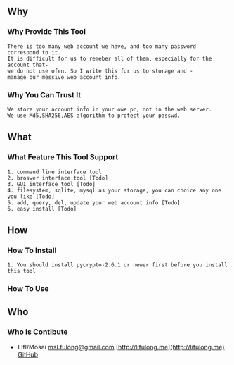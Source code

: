 
## Why

### Why Provide This Tool

	There is too many web account we have, and too many password correspond to it.
	It is difficult for us to remeber all of them, especially for the account that-
	we do not use ofen. So I write this for us to storage and -
	manage our messive web account info.

### Why You Can Trust It

	We store your account info in your owe pc, not in the web server.
	We use Md5,SHA256,AES algorithm to protect your passwd.

## What

### What Feature This Tool Support

	1. command line interface tool
	2. broswer interface tool [Todo]
	3. GUI interface tool [Todo]
	4. filesystem, sqlite, mysql as your storage, you can choice any one you like [Todo]
	5. add, query, del, update your web account info [Todo]
	6. easy install [Todo]

## How

### How To Install

	1. You should install pycrypto-2.6.1 or newer first before you install this tool

### How To Use



## Who

### Who Is Contibute
	
*	Lifl/Mosai		<msl.fulong@gmail.com>	[http://lifulong.me](http://lifulong.me) [GitHub](https://github.com/lifulong)

